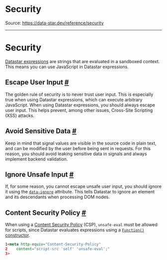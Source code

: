 # Security

Source: https://data-star.dev/reference/security

---

# Security

[Datastar expressions](/guide/datastar_expressions) are strings that are evaluated in a sandboxed context. This means you can use JavaScript in Datastar expressions.

## Escape User Input [#](#escape-user-input)

The golden rule of security is to never trust user input. This is especially true when using Datastar expressions, which can execute arbitrary JavaScript. When using Datastar expressions, you should always escape user input. This helps prevent, among other issues, Cross-Site Scripting (XSS) attacks.

## Avoid Sensitive Data [#](#avoid-sensitive-data)

Keep in mind that signal values are visible in the source code in plain text, and can be modified by the user before being sent in requests. For this reason, you should avoid leaking sensitive data in signals and always implement backend validation.

## Ignore Unsafe Input [#](#ignore-unsafe-input)

If, for some reason, you cannot escape unsafe user input, you should ignore it using the [`data-ignore`](/reference/attributes#data-ignore) attribute. This tells Datastar to ignore an element and its descendants when processing DOM nodes.

## Content Security Policy [#](#content-security-policy)

When using a [Content Security Policy](https://developer.mozilla.org/en-US/docs/Web/HTTP/CSP) (CSP), `unsafe-eval` must be allowed for scripts, since Datastar evaluates expressions using a [`Function()` constructor](https://developer.mozilla.org/en-US/docs/Web/JavaScript/Reference/Global_Objects/Function/Function).

```html
1<meta http-equiv="Content-Security-Policy" 
2    content="script-src 'self' 'unsafe-eval';"
3>
```